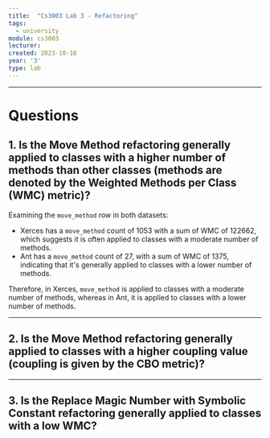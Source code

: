 ```yaml
---
title:  "Cs3003 Lab 3 - Refactoring"
tags:
  - university
module: cs3003
lecturer:
created: 2023-10-16
year: '3'
type: lab
---
```

---
# Questions
## 1. Is the Move Method refactoring generally applied to classes with a higher number of methods than other classes (methods are denoted by the Weighted Methods per Class (WMC) metric)?

Examining the `move_method` row in both datasets:
- Xerces has a `move_method` count of 1053 with a sum of WMC of 122662, which suggests it is often applied to classes with a moderate number of methods.
- Ant has a `move_method` count of 27, with a sum of WMC of 1375, indicating that it's generally applied to classes with a lower number of methods.

Therefore, in Xerces, `move_method` is applied to classes with a moderate number of methods, whereas in Ant, it is applied to classes with a lower number of methods.

---
## 2. Is the Move Method refactoring generally applied to classes with a higher coupling value (coupling is given by the CBO metric)?

---
## 3. Is the Replace Magic Number with Symbolic Constant refactoring generally applied to classes with a low WMC?
